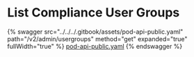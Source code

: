 # List Compliance User Groups

{% swagger src="../../../.gitbook/assets/pod-api-public.yaml" path="/v2/admin/usergroups" method="get" expanded="true" fullWidth="true" %}
[pod-api-public.yaml](../../../.gitbook/assets/pod-api-public.yaml)
{% endswagger %}
